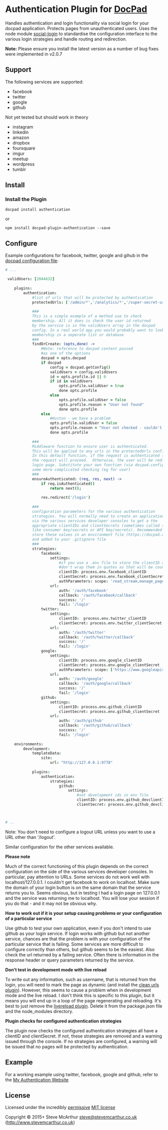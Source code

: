 # Authentication Plugin for [DocPad](http://docpad.org)

Handles authentication and login functionality via social login for your docpad application. Protects pages from unauthenticated users. Uses the node module [social-login](https://github.com/26medias/social-login) to standardise the configuration interface to the various login strategies and handle routing and redirection.

**Note:** Please ensure you install the latest version as a number of bug fixes were implemented in v2.0.7

## Support ##
The following services are supported:

*   facebook
*   twitter
*   google
*   github

Not yet tested but should work in theory

*   instagram
*   linkedin
*   amazon
*   dropbox
*   foursquare
*   imgur
*   meetup
*   wordpress
*   tumblr




## Install

### Install the Plugin

```
docpad install authentication
```
or
```
npm install docpad-plugin-authentication --save
```

## Configure

Example configurations for facebook, twitter, google and gihub in the [docpad configuration file](https://docpad.org/docs/config):

``` coffee
# ...

 validUsers: [2044632]
   
    plugins:
        authentication:
            #list of urls that will be protected by authentication 
            protectedUrls: ['/admin/*','/analytics/*','/super-secret-url/*']
            
            ###
            This is a simple example of a method use to check
            membership. All it does is check the user id returned
            by the service is in the validUsers array in the docpad
            config. In a real world app you would probably want to look-up
            membership in a seperate list or database
            ###
            findOrCreate: (opts,done) ->
                #Note: reference to docpad context passed
                #as one of the options
                docpad = opts.docpad
                if docpad
                    config = docpad.getConfig()
                    validUsers = config.validUsers
                    id = opts.profile.id || 0
                    if id in validUsers
                        opts.profile.validUser = true
                        done opts.profile
                    else
                        opts.profile.validUser = false
                        opts.profile.reason = "User not found"
                        done opts.profile
                else
                    #Huston - we have a problem
                    opts.profile.validUser = false
                    opts.profile.reason = "User not checked - couldn't get docpad reference"
                    done opts.profile
                    
            ###
            Middleware function to ensure user is authenticated.
            This will be applied to any urls in the protectedUrls config option.
            In this default function, if the request is authenticated (typically via a persistent login session),
            the request will proceed.  Otherwise, the user will be redirected to the
            login page. Substitute your own function (via docpad.config) that will perhaps do
            some more complicated checking (eg for user)
            ###
            ensureAuthenticated: (req, res, next) ->
                if req.isAuthenticated()
                    return next();
            
                res.redirect('/login') 
                
            ###
            configuration parameters for the various authentication
            strategies. You will normally need to create an application
            via the various services developer consoles to get a the
            appropriate clientIDs and clientSecrets (sometimes called things
            like consumer key/secrets or API key/secrets). Recommended that you
            store these values in an environment file (https://docpad.org/docs/config)
            and added to your .gitignore file
            ###
            strategies:
                facebook:
                    settings:
                        #if you use a .env file to store the clientID and clientSecret
                        #don't wrap them in quotes as that will be counted as extra characters
                        clientID: process.env.facebook_clientID
                        clientSecret: process.env.facebook_clientSecret
                        authParameters: scope: 'read_stream,manage_pages'
                    url:
                        auth: '/auth/facebook'
                        callback: '/auth/facebook/callback'
                        success: '/'
                        fail: '/login'
                twitter:
                    settings:
                        clientID:  process.env.twitter_clientID
                        clientSecret: process.env.twitter_clientSecret
                    url:
                        auth: '/auth/twitter'
                        callback: '/auth/twitter/callback'
                        success: '/'
                        fail: '/login'
                google:
                    settings:
                        clientID: process.env.google_clientID
                        clientSecret: process.env.google_clientSecret
                        authParameters: scope: ['https://www.googleapis.com/auth/userinfo.profile','https://www.googleapis.com/auth/userinfo.email']
                    url:
                        auth: '/auth/google'
                        callback: '/auth/google/callback'
                        success: '/'
                        fail: '/login'
                github:
                    settings:
                        clientID: process.env.github_clientID
                        clientSecret: process.env.github_clientSecret
                    url:
                        auth: '/auth/github'
                        callback: '/auth/github/callback'
                        success: '/'
                        fail: '/login'
                        
    environments:
        development:
            templateData:
                site:
                    url: "http://127.0.0.1:9778"
                    
            plugins:
                authentication:
                    strategies:
                        github:
                            settings:
                                #set development ids in env file
                                clientID: process.env.github_devclientID
                                clientSecret: process.env.github_devclientSecret



# ..
```
Note: You don't need to configure a logout URL unless you want to use a URL other than '/logout'.

Similar configuration for the other services available.

**Please note**

Much of the correct functioning of this plugin depends on the correct configuration on the side of the various services developer consoles. In particular, pay attention to URLs. Some services do not work well with localhost/127.0.0.1. I couldn't get facebook to work on localhost. Make sure the domain of your login button is on the same domain that the service returns you to. Seems obvious, but in testing I had a login page on 127.0.0.1 and the service was returning me to localhost. You will lose your session if you do that - and it may not be obvious why.

**How to work out if it is your setup causing problems or your configuration of a particular service**

Use github to test your own application, even if you don't intend to use github as your login service. If login works with github but not another service, chances are that the problem is with your configuration of the particular service that is failing. Some services are more difficult to configure correctly than others, but github seems to be the easiest. Also check the url returned by a failing service. Often there is information in the response header or query parameters returned by the service.

**Don't test in development mode with live reload**

To write out any information, such as username, that is returned from the login, you will need to mark the page as dynamic (and install the [clean urls plugin](https://www.npmjs.com/package/docpad-plugin-cleanurls)). However, this seems to cause a problem when in development mode and the live reload. I don't think this is specific to this plugin, but it means you will end up in a loop of the page regenerating and reloading. It's best to just remove the [livereload plugin](https://www.npmjs.com/package/docpad-plugin-livereload). Delete it from the package.json file and the node_modules directory.

**Plugin checks for configured authentication strategies**

The plugin now checks the configured authentication strategies all have a clientID and clientSecret. If not, these strategies are removed and a warning issued through the console. If no strategies are configured, a warning will be issued that no pages will be protected by authentication.



## Example

For a working example using twitter, facebook, google and github, refer to the [My Authentication Website](http://login-stevehome.rhcloud.com)


## License

Licensed under the incredibly [permissive](http://en.wikipedia.org/wiki/Permissive_free_software_licence) [MIT license](http://creativecommons.org/licenses/MIT/)

Copyright &copy; 2015+ Steve McArthur <steve@stevemcarthur.co.uk> (http://www.stevemcarthur.co.uk)

